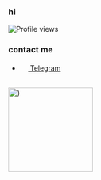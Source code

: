 ### hi

![Profile views](https://gpvc.arturio.dev/kesha1225)

### contact me

- <a href="https://t.me/kesha1225"><img src="https://upload.wikimedia.org/wikipedia/commons/thumb/8/82/Telegram_logo.svg/768px-Telegram_logo.svg.png" width="16" height="16"> Telegram</a>

<br>
<img style="height: 170px;" src="https://github-readme-stats.vercel.app/api?username=kesha1225&show_icons=true&hide_rank=true&include_all_commits=true&count_private=true&custom_title=Short%20overview:&disable_animations=true"  alt=")"/>
